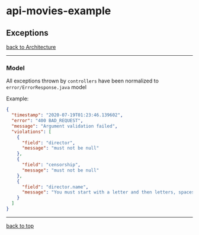 # api-movies-example

## Exceptions

[back to Architecture](architecture.md)

---

### Model

All exceptions thrown by `controllers` have been normalized to `error/ErrorResponse.java` model

Example:

```json
{
  "timestamp": "2020-07-19T01:23:46.139602",
  "error": "400 BAD_REQUEST",
  "message": "Argument validation failed",
  "violations": [
    {
      "field": "director",
      "message": "must not be null"
    },
    {
      "field": "censorship",
      "message": "must not be null"
    },
    {
      "field": "director.name",
      "message": "You must start with a letter and then letters, spaces or one of the following characters .'-"
    }
  ]
}
```

---

[back to top](#api-movies-example)
